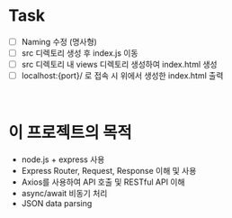 # Task
- [ ] Naming 수정 (명사형)
- [ ] src 디렉토리 생성 후 index.js 이동
- [ ] src 디렉토리 내 views 디렉토리 생성하여 index.html 생성
- [ ] localhost:{port}/ 로 접속 시 위에서 생성한 index.html 출력

<br/>

# 이 프로젝트의 목적
- node.js + express 사용
- Express Router, Request, Response 이해 및 사용
- Axios를 사용하여 API 호출 및 RESTful API 이해
- async/await 비동기 처리
- JSON data parsing